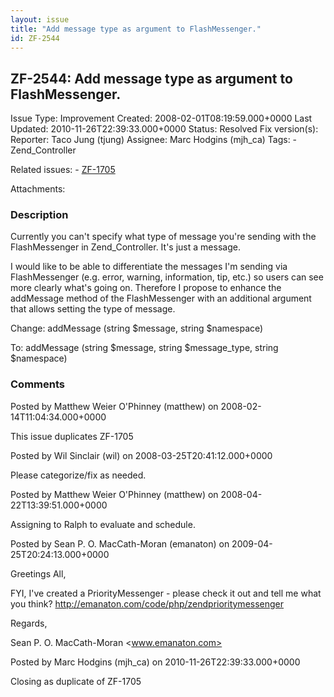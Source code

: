 ```yaml
---
layout: issue
title: "Add message type as argument to FlashMessenger."
id: ZF-2544
---
```


ZF-2544: Add message type as argument to FlashMessenger.
--------------------------------------------------------

 Issue Type: Improvement Created: 2008-02-01T08:19:59.000+0000 Last Updated: 2010-11-26T22:39:33.000+0000 Status: Resolved Fix version(s): 
 Reporter:  Taco Jung (tjung)  Assignee:  Marc Hodgins (mjh\_ca)  Tags: - Zend\_Controller
 
 Related issues: - [ZF-1705](/issues/browse/ZF-1705)
 
 Attachments: 
### Description

Currently you can't specify what type of message you're sending with the FlashMessenger in Zend\_Controller. It's just a message.

I would like to be able to differentiate the messages I'm sending via FlashMessenger (e.g. error, warning, information, tip, etc.) so users can see more clearly what's going on. Therefore I propose to enhance the addMessage method of the FlashMessenger with an additional argument that allows setting the type of message.

Change: addMessage (string $message, string $namespace)

To: addMessage (string $message, string $message\_type, string $namespace)

 

 

### Comments

Posted by Matthew Weier O'Phinney (matthew) on 2008-02-14T11:04:34.000+0000

This issue duplicates ZF-1705

 

 

Posted by Wil Sinclair (wil) on 2008-03-25T20:41:12.000+0000

Please categorize/fix as needed.

 

 

Posted by Matthew Weier O'Phinney (matthew) on 2008-04-22T13:39:51.000+0000

Assigning to Ralph to evaluate and schedule.

 

 

Posted by Sean P. O. MacCath-Moran (emanaton) on 2009-04-25T20:24:13.000+0000

Greetings All,

FYI, I've created a PriorityMessenger - please check it out and tell me what you think? <http://emanaton.com/code/php/zendprioritymessenger>

Regards,

Sean P. O. MacCath-Moran <www.emanaton.com>

 

 

Posted by Marc Hodgins (mjh\_ca) on 2010-11-26T22:39:33.000+0000

Closing as duplicate of ZF-1705

 

 